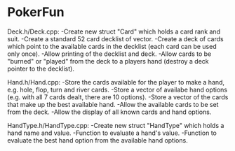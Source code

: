 # PokerFun

Deck.h/Deck.cpp:
-Create new struct "Card" which holds a card rank and suit.
-Create a standard 52 card decklist of vector<Card>.
-Create a deck of cards which point to the available cards in the decklist (each card can be used only once).
-Allow printing of the decklist and deck.
-Allow cards to be "burned" or "played" from the deck to a players hand (destroy a deck pointer to the decklist).

Hand.h/Hand.cpp:
-Store the cards available for the player to make a hand, e.g. hole, flop, turn and river cards.
-Store a vector of availabe hand options (e.g. with all 7 cards dealt, there are 10 options).
-Store a vector of the cards that make up the best available hand.
-Allow the available cards to be set from the deck.
-Allow the display of all known cards and hand options.

HandType.h/HandType.cpp:
-Create new struct "HandType" which holds a hand name and value.
-Function to evaluate a hand's value.
-Function to evaluate the best hand option from the available hand options.
